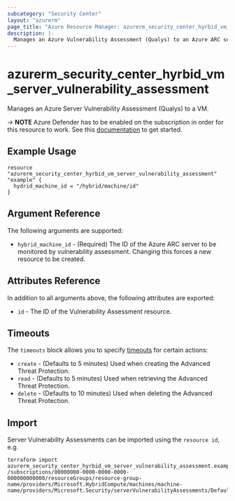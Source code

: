 ```yaml
---
subcategory: "Security Center"
layout: "azurerm"
page_title: "Azure Resource Manager: azurerm_security_center_hyrbid_vm_server_vulnerability_assessment"
description: |-
  Manages an Azure Vulnerability Assessment (Qualys) to an Azure ARC server.
---
```


# azurerm_security_center_hyrbid_vm_server_vulnerability_assessment

Manages an Azure Server Vulnerability Assessment (Qualys) to a VM.

-> **NOTE** Azure Defender has to be enabled on the subscription in order for this resource to work.
See this [documentation](https://docs.microsoft.com/en-us/azure/security-center/security-center-get-started) to get started.

## Example Usage

```hcl
resource "azurerm_security_center_hyrbid_vm_server_vulnerability_assessment" "example" {
  hydrid_machine_id = "/hybrid/machine/id"
}
```

## Argument Reference

The following arguments are supported:

* `hybrid_machine_id` - (Required) The ID of the Azure ARC server to be monitored by vulnerability assessment. Changing this forces a new resource to be created.


## Attributes Reference

In addition to all arguments above, the following attributes are exported:

* `id` - The ID of the Vulnerability Assessment resource.

## Timeouts

The `timeouts` block allows you to specify [timeouts](https://www.terraform.io/docs/configuration/resources.html#timeouts) for certain actions:

* `create` - (Defaults to 5 minutes) Used when creating the Advanced Threat Protection.
* `read` - (Defaults to 5 minutes) Used when retrieving the Advanced Threat Protection.
* `delete` - (Defaults to 10 minutes) Used when deleting the Advanced Threat Protection.

## Import

Server Vulnerability Assessments can be imported using the `resource id`, e.g.

```shell
terraform import azurerm_security_center_hyrbid_vm_server_vulnerability_assessment.example /subscriptions/00000000-0000-0000-0000-000000000000/resourceGroups/resource-group-name/providers/Microsoft.HybridCompute/machines/machine-name/providers/Microsoft.Security/serverVulnerabilityAssessments/Default
```
